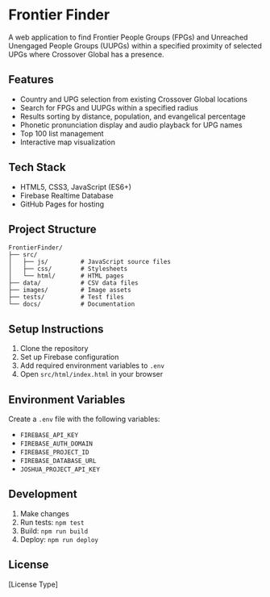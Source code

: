 # Frontier Finder

A web application to find Frontier People Groups (FPGs) and Unreached Unengaged People Groups (UUPGs) within a specified proximity of selected UPGs where Crossover Global has a presence.

## Features

- Country and UPG selection from existing Crossover Global locations
- Search for FPGs and UUPGs within a specified radius
- Results sorting by distance, population, and evangelical percentage
- Phonetic pronunciation display and audio playback for UPG names
- Top 100 list management
- Interactive map visualization

## Tech Stack

- HTML5, CSS3, JavaScript (ES6+)
- Firebase Realtime Database
- GitHub Pages for hosting

## Project Structure

```
FrontierFinder/
├── src/
│   ├── js/         # JavaScript source files
│   ├── css/        # Stylesheets
│   └── html/       # HTML pages
├── data/           # CSV data files
├── images/         # Image assets
├── tests/          # Test files
└── docs/           # Documentation
```

## Setup Instructions

1. Clone the repository
2. Set up Firebase configuration
3. Add required environment variables to `.env`
4. Open `src/html/index.html` in your browser

## Environment Variables

Create a `.env` file with the following variables:
- `FIREBASE_API_KEY`
- `FIREBASE_AUTH_DOMAIN`
- `FIREBASE_PROJECT_ID`
- `FIREBASE_DATABASE_URL`
- `JOSHUA_PROJECT_API_KEY`

## Development

1. Make changes
2. Run tests: `npm test`
3. Build: `npm run build`
4. Deploy: `npm run deploy`

## License

[License Type]

